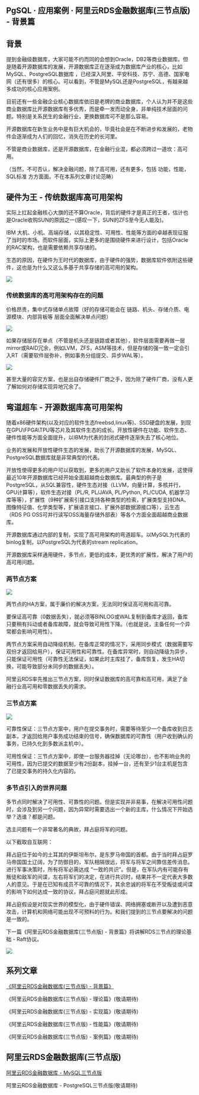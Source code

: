 ## PgSQL · 应用案例 · 阿里云RDS金融数据库(三节点版) - 背景篇


    
## 背景

提到金融级数据库，大家可能不约而同的会想到Oracle，DB2等商业数据库。但是随着开源数据库的发展，开源数据库正在逐渐成为数据库产业的核心，比如MySQL、PostgreSQL数据库 ，已经深入阿里、平安科技、苏宁、高德、国家电网（还有很多）的核心。可以看到，不管是MySQL还是PostgreSQL，有越来越多成功的核心应用案例。  


目前还有一些金融企业核心数据库依旧是老牌的商业数据库，个人认为并不是这些商业数据库比开源数据库有多优秀，而是牵一发而动全身，非单纯技术层面的问题。特别是关系民生的金融行业，更换数据库可不是那么容易。  


开源数据库在新生业务中是有巨大机会的，毕竟社会是在不断进步和发展的，老物件会逐渐成为人们的回忆，消失在历史的长河里。  


不管是商业数据库，还是开源数据库，在金融行业混，都必须跨过一道坎：高可用。  


（当然，不可否认，解决金融问题，除了高可用，还有更多，包括 功能，性能，SQL标准 方方面面。不在本系列文章讨论范畴）  

## 硬件为王 - 传统数据库高可用架构

实际上扛起金融核心大旗的还不算Oracle，背后的硬件才是真正的王者，估计也是Oracle收购SUN的原因之一(感叹一下，SUN的ZFS至今无人能及)。  


IBM 大机、小机、高端存储，以其稳定性、可用性、性能等方面的卓越表现征服了当时的市场。而软件层面，实际上更多的是围绕硬件来进行设计，包括Oracle的RAC架构，也是需要依赖共享存储的。  


生态的原因，在硬件为王时代的数据库，由于硬件的强势，数据库软件依附这些硬件，这也是为什么又这么多基于共享存储的高可用的架构。  


![][0]  

### 传统数据库的高可用架构存在的问题


价格昂贵，集中式存储单点故障（好的存储可能会在 链路、机头、存储介质、电源模块、内部背板等 层面全面解决单点问题）  


![][1]  


如果存储层存在单点（不管是机头还是链路或者其他），软件层面需要再做一层mirror或RAID冗余，例如LVM，ZFS，ASM等技术，但是存储的强一致一定会引入RT（需要软件层弥补，例如事务分组提交、异步WAL等）。  


![][2]  


甚至大量的容灾方案，也是出自存储硬件厂商之手，因为除了硬件厂商，没有人更了解如何对存储实现异地冗余了。  

## 弯道超车 - 开源数据库高可用架构

随着x86硬件架构(以及对应的软件生态freebsd,linux等)、SSD硬盘的发展，到现在GPU\FPGA\TPU等芯片及其软件生态的成长。开放性硬件在功能、软件生态、硬件性能等方面全面提升，以IBM为代表的封闭式硬件逐渐失去了核心地位。  


业务的发展和开放性硬件生态的发展，助长了开源数据库的发展，MySQL、PostgreSQL数据库就是非常典型的代表。  


开放性使得更多的用户可以获取到，更多的用户又助长了软件本身的发展，这使得最近10年开源数据库已经开始全面超越商业数据库。最典型的例子是PostgreSQL，从SQL兼容性，硬件生态对接（LLVM，向量计算，多核并行，GPU计算等），软件生态对接（PL/R, PL/JAVA, PL/Python, PL/CUDA, 机器学习库等等），扩展性（9种扩展索引接口支持各种类型的检索，扩展类型支持DNA、图像特征值、化学类型等，扩展语言接口、扩展外部数据源接口等），云生态（RDS PG OSS可并行读写OSS海量存储外部表）等各个方面全面超越商业数据库。  


开源数据库通过内部的复制，实现了高可用架构的弯道超车。以MySQL为代表的binlog复制，以PostgreSQL为代表的stream replication。  


开源数据库采样通用硬件，多节点，更低的成本，更优秀的扩展性，解决了用户的高可用问题。  

### 两节点方案

![][3]  


两节点的HA方案，属于廉价的解决方案，无法同时保证高可用和高可靠。  


要保证高可靠（0数据丢失），就必须等BINLOG或WAL复制到备库才返回，备库只要稍有抖动或者备库故障，就会导致可用性下降。（也就是说，主备任何一个异常都会影响可用性）。  


两节点方案采用自动降级机制，在备库正常的情况下，采用同步模式（数据需要写双份才返回给用户），保证可用性和可靠性。在备库异常时，则自动降级为异步，只能保证可用性（可靠性无法保证，如果此时主库挂了，备库恢复，发生HA切换，可能导致部分未同步的数据丢失）。  


阿里云RDS率先推出三节点方案，同时保证数据库的高可靠和高可用，满足了金融行业高可用和零数据丢失的需求。  

### 三节点方案

![][4]  


可靠性保证：三节点方案中，用户在提交事务时，需要等待至少一个备库收到日志副本，才返回给用户事务成功结束的信号，确保数据库的可靠性（用户收到确认的事务，已持久化到多数派主机中）。  


可用性保证：三节点方案中，即使一台服务器挂掉（无论哪台），也不影响业务的可用性，因为已提交的数据至少有2份副本，挂掉一台，还有至少1台主机是包含了已提交事务的持久化内容的。  

### 多节点引入的世界问题

多节点同时解决了可用性、可靠性的问题。但是实现并非易事，在解决可用性问题时，会涉及到另一个问题，因为异常时需要选出一个新的主库，什么情况下开始选举？选谁？都是问题。  


选主问题有一个非常著名的典故，拜占庭将军的问题。  


以下截取自互联网：  


拜占庭位于如今的土耳其的伊斯坦布尔，是东罗马帝国的首都。由于当时拜占庭罗马帝国国土辽阔，为了防御目的，军队相隔很远，将军与将军之间靠信差传消息。进行军事决策时，所有将军必需达成 “一致的共识”。但是，在军队内有可能存有叛徒和敌军的间谍，左右将军们的决定，在进行共识时，结果并不一定代表大多数人的意见。于是在已知有成员不可靠的情况下，其余忠诚的将军在不受叛徒或间谍的影响下如何达成一致的协议，拜占庭问题就此形成。  


拜占庭假设是对现实世界的模型化，由于硬件错误、网络拥塞或断开以及遭到恶意攻击，计算机和网络可能出现不可预料的行为。和我们提到的三节点要解决的问题是一致的。  


下一篇《阿里云RDS金融数据库(三节点版) - 背景篇》将讲解RDS三节点的理论基础 - Raft协议。  


![][5]  

## 系列文章

[《阿里云RDS金融数据库(三节点版) - 背景篇》][6]  


《阿里云RDS金融数据库(三节点版) - 理论篇》(敬请期待)  


《阿里云RDS金融数据库(三节点版) - 实现篇》(敬请期待)  


《阿里云RDS金融数据库(三节点版) - 性能篇》(敬请期待)  


《阿里云RDS金融数据库(三节点版) - 案例篇》(敬请期待)  

## 阿里云RDS金融数据库(三节点版)

[阿里云RDS金融数据库 - MySQL三节点版][7]  


阿里云RDS金融数据库 - PostgreSQL三节点版(敬请期待)  


[6]: https://github.com/digoal/blog/blob/master/201707/20170709_02.md
[7]: https://help.aliyun.com/document_detail/51701.htm
[0]: http://ata2-img.cn-hangzhou.img-pub.aliyun-inc.com/3e034f84139b4179df05d7df08197b8d.png
[1]: http://ata2-img.cn-hangzhou.img-pub.aliyun-inc.com/20af6dc0ee606c177d5273aabaeee10b.png
[2]: http://ata2-img.cn-hangzhou.img-pub.aliyun-inc.com/57af48fa8da267fd199d3399dfbfc4f5.png
[3]: http://ata2-img.cn-hangzhou.img-pub.aliyun-inc.com/c6065fe18e2d3563b1cd9fdfee4f4252.png
[4]: http://ata2-img.cn-hangzhou.img-pub.aliyun-inc.com/e949cbac36c1133590ef59de666bc6d8.png
[5]: http://ata2-img.cn-hangzhou.img-pub.aliyun-inc.com/e14cabf32d5816f37bb7ccd18a145dad.png